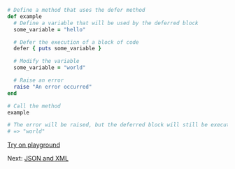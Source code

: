 ```rb
# Define a method that uses the defer method
def example
  # Define a variable that will be used by the deferred block
  some_variable = "hello"

  # Defer the execution of a block of code
  defer { puts some_variable }

  # Modify the variable
  some_variable = "world"

  # Raise an error
  raise "An error occurred"
end

# Call the method
example

# The error will be raised, but the deferred block will still be executed
# => "world"
```


[Try on playground](https://onecompiler.com/ruby/3yh7dhbz9)

Next: [JSON and XML](/2022/11/15/JSON-and-XML.html)
